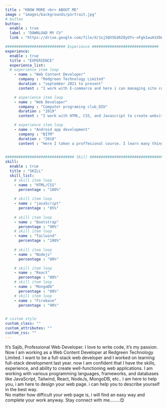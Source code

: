 ```yaml
---
title : "KNOW MORE <br> ABOUT ME"
image : "images/backgrounds/portrait.jpg"
# button
button:
  enable : true
  label : "DOWNLOAD MY CV"
  link : "https://drive.google.com/file/d/1xj5QX5Ed6Z8yOYv-oFgkIwuH1XbWUe61/view?usp=sharing"

########################### Experience ##############################
experience:
  enable : true
  title : "EXPERIENCE"
  experience_list:
  # experience item loop
    - name : "Web Content Developer"
      company : "Redgreen Technology Limited"
      duration : "september 2021 to present"
      content : "I work with E-commarce and here i can managing site contents and writting blogs here i can learn many things with professional way. "

    # experience item loop
    - name : "Web Developer"
      company : "Computer programing club_DIU"
      duration : "2019"
      content : "I work with HTML, CSS, and Javascript to create websites and web applications like Personal, Business, Blog, E-comerches etc."

    # experience item loop
    - name : "Android app development"
      company : "BITM"
      duration : "2018"
      content : "Here I taken a proffesional course. I learn many things.."
   

############################### Skill #################################
skill:
  enable : true
  title : "SKILL"
  skill_list:
    # skill item loop
    - name : "HTML/CSS"
      percentage : "100%"
      
    # skill item loop
    - name : "javaScript"
      percentage : "85%"
      
    # skill item loop
    - name : "Bootstrap"
      percentage : "90%"
    # skill item loop
    - name : "Tailwind"
      percentage : "100%"
    
    # skill item loop
    - name : "Nodejs"
      percentage : "80%"

    # skill item loop
    - name : "React"
      percentage : "80%"
    # skill item loop
    - name : "MongoDb"
      percentage : "80%"
    # skill item loop
    - name : "Firebase"
      percentage : "90%"
  

# custom style
custom_class: "" 
custom_attributes: "" 
custom_css: ""
---
```


It’s Sajib, Professional Web Developer. I love to write code, it’s my passion. Now I am working as a Web Content Developer at Redgreen Technology Limited. I want to be a full-stack web developer and I worked on learning full-stack development last year. now I am confident that I have the skills, experience, and ability to create well-functioning web applications. I am working with various programming languages, frameworks, and databases like JavaScript, Tailwind, React, NodeJs, MongoDB, etc.. I am here to help you, i am here to design your web page. i can help you to describe yourself in the best way.<br>No matter how difficult your web page is, i will find an easy way and complete your work anyway. Stay connect with me........😊